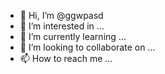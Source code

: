 - 👋 Hi, I’m @ggwpasd
- 👀 I’m interested in ...
- 🌱 I’m currently learning ...
- 💞️ I’m looking to collaborate on ...
- 📫 How to reach me ...

<!---
ggwpasd/ggwpasd is a ✨ special ✨ repository because its `README.md` (this file) appears on your GitHub profile.
You can click the Preview link to take a look at your changes.
--->
